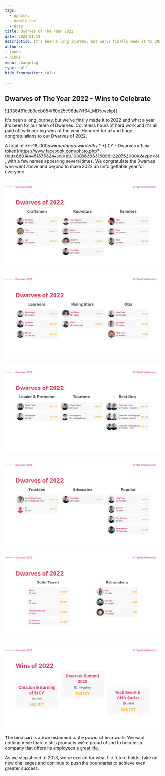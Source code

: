 ```yaml
---
tags: 
  - updates
  - newsletter
  - doty
title: Dwarves Of The Year 2022
date: 2023-01-19
description: It's been a long journey, but we've finally made it to 2022 and what a year it's been for our team of Dwarves. Countless hours of hard work and it's all paid off with our big wins of the year. Honored for all and huge congratulations for our Dwarves of 2022.
authors: 
- innno_
- nikki
menu: changelog
type: null
hide_frontmatter: false

---
```

## Dwarves of The Year 2022 - Wins to Celebrate 

![[038461ddb3ecb054f60e25c96da7cf64_MD5.webp]]

It's been a long journey, but we've finally made it to 2022 and what a year it's been for our team of Dwarves. Countless hours of hard work and it's all paid off with our big wins of the year. Honored for all and huge congratulations to our Dwarves of 2022.

A total of **~$18,000 awarded and rewarded by** [$ICY - Dwarves official token](https://www.facebook.com/photo.php?fbid=860144451875324&set=pb.100036393316096.-2207520000.&type=3), with a few names appearing several times. We congratulate the Dwarves who went above and beyond to make 2022 an unforgettable year for everyone.

![doty1](assets/dwarves-of-the-year-2022/32.png)

![doty2](assets/dwarves-of-the-year-2022/33.png)

![doty3](assets/dwarves-of-the-year-2022/34.png)

![doty4](assets/dwarves-of-the-year-2022/35.png)

![doty5](assets/dwarves-of-the-year-2022/36.png)

![doty6](assets/dwarves-of-the-year-2022/37.png)

The best part is a true testament to the power of teamwork. We want nothing more than to ship products we're proud of and to become a company that offers its employees  [a great life](/e81775f35519409c8f274107b7ac8f9b).

As we step ahead to 2023, we're excited for what the future holds. Take on new challenges and continue to push the boundaries to achieve even greater success.